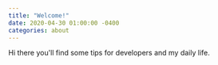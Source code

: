 ```yaml
---
title: "Welcome!"
date: 2020-04-30 01:00:00 -0400
categories: about
---
```


Hi there you'll find some tips for developers and my daily life.
